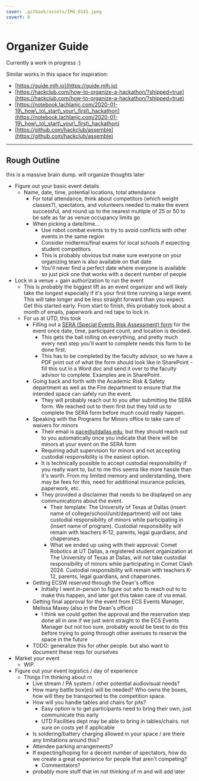 ```yaml
---
cover: .gitbook/assets/IMG_0141.jpeg
coverY: 0
---
```


# Organizer Guide

Currently a work in progress :)

Similar works in this space for inspiration:

* [https://guide.mlh.io](https://guide.mlh.io)
* [https://hackclub.com/how-to-organize-a-hackathon/?shipped=true](https://hackclub.com/how-to-organize-a-hackathon/?shipped=true)
* [https://notebook.lachlanjc.com/2020-01-19\_how\_to\_start\_your\_first\_hackathon](https://notebook.lachlanjc.com/2020-01-19\_how\_to\_start\_your\_first\_hackathon)
* [https://github.com/hackclub/assemble](https://github.com/hackclub/assemble)



***

## Rough Outline

this is a massive brain dump. will organize thoughts later

* Figure out your basic event details
  * Name, date, time, potential locations, total attendance
    * For total attendance, think about competitors (which weight classes?), spectators, and volunteers needed to make the event successful, and round up to the nearest multiple of 25 or 50 to be safe as far as venue occupancy limits go
    * When picking a date/time...
      * Use robot combat events to try to avoid conflicts with other events in the same region
      * Consider midterms/final exams for local schools if expecting student competitors&#x20;
      * This is probably obvious but make sure everyone on your organizing team is also available on that date
      * You'll never find a perfect date where everyone is available so just pick one that works with a decent number of people
* Lock in a venue + gain authorization to run the event
  * This is probably the biggest lift as an event organizer and will likely take the longest especially if it's your first time running a large event. This will take longer and be less straight forward than you expect. Get this started early. From start to finish, this probably took about a month of emails, paperwork and red tape to lock in.
  * For us at UTD, this took
    * Filling out a [SERA (Special Events Risk Assessment) form](https://legal.utdallas.edu/special-events-risk-assessment/) for the event once date, time, participant count, and location is decided.
      * This gets the ball rolling on everything, and pretty much every next step you'll want to complete needs this form to be done first.&#x20;
      * This has to be completed by the faculty advisor, so we have a PDF print out of what the form should look like in SharePoint - fill this out in a Word doc and send it over to the faculty advisor to complete. Examples are in SharePoint.
    * Going back and forth with the Academic Risk & Safety department as well as the Fire department to ensure that the intended space can safely run the event.
      * They will probably reach out to you after submitting the SERA form. We reached out to them first but they told us to complete the SERA form before much could really happen.
    * Speaking with the Programs for Minors office to take care of waivers for minors
      * Their email is pace@utdallas.edu, but they should reach out to you automatically once you indicate that there will be minors at your event on the SERA form
      * Requiring adult supervision for minors and not accepting custodial responsibility is the easiest option.
      * It is technically possible to accept custodial responsibility if you really want to, but to me this seems like more hassle than it's worth. From my limited memory and understanding, there may be fees for this, need for additional insurance policies, paperwork, etc.
      * They provided a disclaimer that needs to be displayed on any communications about the event.
        * Their template: The University of Texas at Dallas (insert name of college/school/unit/department) will not take custodial responsibility of minors while participating in (insert name of program). Custodial responsibility will remain with teachers K-12, parents, legal guardians, and chaperones.
        * What we ended up using with their approval: Comet Robotics at UT Dallas, a registered student organization at The University of Texas at Dallas, will not take custodial responsibility of minors while participating in Comet Clash 2024. Custodial responsibility will remain with teachers K-12, parents, legal guardians, and chaperones.
    * Getting ECSW reserved through the Dean's office
      * Initially I went in-person to figure out who to reach out to to make this happen, and later got this taken care of via email.
    * Getting final approval for the event from ECS Events Manager, Melissa Maxey (also in the Dean's office)
      * I think we could gotten the approval and the reservation step done all in one if we just went straight to the ECS Events Manager but not too sure. probably would be best to do this before trying to going through other avenues to reserve the space in the future
    * TODO: generalize this for other people. but also want to document these reqs for ourselves
* Market your event
  * WIP.
* Figure out your event logistics / day of experience
  * Things I'm thinking about rn
    * Live stream / PA system / other potential audiovisual needs?
    * How many battle box(es) will be needed? Who owns the boxes, how will they be transported to the competition space.
    * How will you handle tables and chairs for pits?
      * Easy option is to get participants need to bring their own, just communicate this early
      * UTD Facilities dept may be able to bring in tables/chairs. not sure on costs yet if applicable
    * Is soldering/battery charging allowed in your space / are there any limitations around this?
    * Attendee parking arrangements?
    * If expecting/hoping for a decent number of spectators, how do we create a great experience for people that aren't competing?
      * Commentators?
    * probably more stuff that im not thinking of rn and will add later
